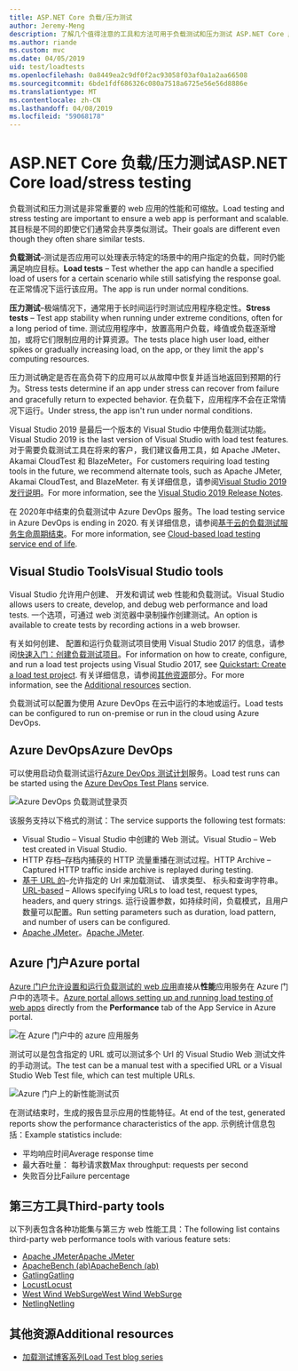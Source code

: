 ```yaml
---
title: ASP.NET Core 负载/压力测试
author: Jeremy-Meng
description: 了解几个值得注意的工具和方法可用于负载测试和压力测试 ASP.NET Core 应用。
ms.author: riande
ms.custom: mvc
ms.date: 04/05/2019
uid: test/loadtests
ms.openlocfilehash: 0a8449ea2c9df0f2ac93058f03af0a1a2aa66508
ms.sourcegitcommit: 6bde1fdf686326c080a7518a6725e56e56d8886e
ms.translationtype: MT
ms.contentlocale: zh-CN
ms.lasthandoff: 04/08/2019
ms.locfileid: "59068178"
---
```

# <a name="aspnet-core-loadstress-testing"></a><span data-ttu-id="742b7-103">ASP.NET Core 负载/压力测试</span><span class="sxs-lookup"><span data-stu-id="742b7-103">ASP.NET Core load/stress testing</span></span>

<span data-ttu-id="742b7-104">负载测试和压力测试是非常重要的 web 应用的性能和可缩放。</span><span class="sxs-lookup"><span data-stu-id="742b7-104">Load testing and stress testing are important to ensure a web app is performant and scalable.</span></span> <span data-ttu-id="742b7-105">其目标是不同的即使它们通常会共享类似测试。</span><span class="sxs-lookup"><span data-stu-id="742b7-105">Their goals are different even though they often share similar tests.</span></span>

<span data-ttu-id="742b7-106">**负载测试**&ndash;测试是否应用可以处理表示特定的场景中的用户指定的负载，同时仍能满足响应目标。</span><span class="sxs-lookup"><span data-stu-id="742b7-106">**Load tests** &ndash; Test whether the app can handle a specified load of users for a certain scenario while still satisfying the response goal.</span></span> <span data-ttu-id="742b7-107">在正常情况下运行该应用。</span><span class="sxs-lookup"><span data-stu-id="742b7-107">The app is run under normal conditions.</span></span>

<span data-ttu-id="742b7-108">**压力测试**&ndash;极端情况下，通常用于长时间运行时测试应用程序稳定性。</span><span class="sxs-lookup"><span data-stu-id="742b7-108">**Stress tests** &ndash; Test app stability when running under extreme conditions, often for a long period of time.</span></span> <span data-ttu-id="742b7-109">测试应用程序中，放置高用户负载，峰值或负载逐渐增加，或将它们限制应用的计算资源。</span><span class="sxs-lookup"><span data-stu-id="742b7-109">The tests place high user load, either spikes or gradually increasing load, on the app, or they limit the app's computing resources.</span></span>

<span data-ttu-id="742b7-110">压力测试确定是否在高负荷下的应用可以从故障中恢复并适当地返回到预期的行为。</span><span class="sxs-lookup"><span data-stu-id="742b7-110">Stress tests determine if an app under stress can recover from failure and gracefully return to expected behavior.</span></span> <span data-ttu-id="742b7-111">在负载下，应用程序不会在正常情况下运行。</span><span class="sxs-lookup"><span data-stu-id="742b7-111">Under stress, the app isn't run under normal conditions.</span></span>

<span data-ttu-id="742b7-112">Visual Studio 2019 是最后一个版本的 Visual Studio 中使用负载测试功能。</span><span class="sxs-lookup"><span data-stu-id="742b7-112">Visual Studio 2019 is the last version of Visual Studio with load test features.</span></span> <span data-ttu-id="742b7-113">对于需要负载测试工具在将来的客户，我们建议备用工具，如 Apache JMeter、 Akamai CloudTest 和 BlazeMeter。</span><span class="sxs-lookup"><span data-stu-id="742b7-113">For customers requiring load testing tools in the future, we recommend alternate tools, such as Apache JMeter, Akamai CloudTest, and BlazeMeter.</span></span> <span data-ttu-id="742b7-114">有关详细信息，请参阅[Visual Studio 2019 发行说明](/visualstudio/releases/2019/release-notes#test-tools)。</span><span class="sxs-lookup"><span data-stu-id="742b7-114">For more information, see the [Visual Studio 2019 Release Notes](/visualstudio/releases/2019/release-notes#test-tools).</span></span>

<span data-ttu-id="742b7-115">在 2020年中结束的负载测试中 Azure DevOps 服务。</span><span class="sxs-lookup"><span data-stu-id="742b7-115">The load testing service in Azure DevOps is ending in 2020.</span></span> <span data-ttu-id="742b7-116">有关详细信息，请参阅[基于云的负载测试服务生命周期结束](https://devblogs.microsoft.com/devops/cloud-based-load-testing-service-eol/)。</span><span class="sxs-lookup"><span data-stu-id="742b7-116">For more information, see [Cloud-based load testing service end of life](https://devblogs.microsoft.com/devops/cloud-based-load-testing-service-eol/).</span></span>

## <a name="visual-studio-tools"></a><span data-ttu-id="742b7-117">Visual Studio Tools</span><span class="sxs-lookup"><span data-stu-id="742b7-117">Visual Studio tools</span></span>

<span data-ttu-id="742b7-118">Visual Studio 允许用户创建、 开发和调试 web 性能和负载测试。</span><span class="sxs-lookup"><span data-stu-id="742b7-118">Visual Studio allows users to create, develop, and debug web performance and load tests.</span></span> <span data-ttu-id="742b7-119">一个选项，可通过 web 浏览器中录制操作创建测试。</span><span class="sxs-lookup"><span data-stu-id="742b7-119">An option is available to create tests by recording actions in a web browser.</span></span>

<span data-ttu-id="742b7-120">有关如何创建、 配置和运行负载测试项目使用 Visual Studio 2017 的信息，请参阅[快速入门：创建负载测试项目](/visualstudio/test/quickstart-create-a-load-test-project?view=vs-2017)。</span><span class="sxs-lookup"><span data-stu-id="742b7-120">For information on how to create, configure, and run a load test projects using Visual Studio 2017, see [Quickstart: Create a load test project](/visualstudio/test/quickstart-create-a-load-test-project?view=vs-2017).</span></span> <span data-ttu-id="742b7-121">有关详细信息，请参阅[其他资源](#additional-resources)部分。</span><span class="sxs-lookup"><span data-stu-id="742b7-121">For more information, see the [Additional resources](#additional-resources) section.</span></span>

<span data-ttu-id="742b7-122">负载测试可以配置为使用 Azure DevOps 在云中运行的本地或运行。</span><span class="sxs-lookup"><span data-stu-id="742b7-122">Load tests can be configured to run on-premise or run in the cloud using Azure DevOps.</span></span>

## <a name="azure-devops"></a><span data-ttu-id="742b7-123">Azure DevOps</span><span class="sxs-lookup"><span data-stu-id="742b7-123">Azure DevOps</span></span>

<span data-ttu-id="742b7-124">可以使用启动负载测试运行[Azure DevOps 测试计划](/azure/devops/test/load-test/index?view=vsts)服务。</span><span class="sxs-lookup"><span data-stu-id="742b7-124">Load test runs can be started using the [Azure DevOps Test Plans](/azure/devops/test/load-test/index?view=vsts) service.</span></span>

![Azure DevOps 负载测试登录页](./load-tests/_static/azure-devops-load-test.png)

<span data-ttu-id="742b7-126">该服务支持以下格式的测试：</span><span class="sxs-lookup"><span data-stu-id="742b7-126">The service supports the following test formats:</span></span>

* <span data-ttu-id="742b7-127">Visual Studio &ndash; Visual Studio 中创建的 Web 测试。</span><span class="sxs-lookup"><span data-stu-id="742b7-127">Visual Studio &ndash; Web test created in Visual Studio.</span></span>
* <span data-ttu-id="742b7-128">HTTP 存档&ndash;存档内捕获的 HTTP 流量重播在测试过程。</span><span class="sxs-lookup"><span data-stu-id="742b7-128">HTTP Archive &ndash; Captured HTTP traffic inside archive is replayed during testing.</span></span>
* <span data-ttu-id="742b7-129">[基于 URL 的](/azure/devops/test/load-test/get-started-simple-cloud-load-test?view=vsts)&ndash;允许指定的 Url 来加载测试、 请求类型、 标头和查询字符串。</span><span class="sxs-lookup"><span data-stu-id="742b7-129">[URL-based](/azure/devops/test/load-test/get-started-simple-cloud-load-test?view=vsts) &ndash; Allows specifying URLs to load test, request types, headers, and query strings.</span></span> <span data-ttu-id="742b7-130">运行设置参数，如持续时间，负载模式，且用户数量可以配置。</span><span class="sxs-lookup"><span data-stu-id="742b7-130">Run setting parameters such as duration, load pattern, and number of users can be configured.</span></span>
* <span data-ttu-id="742b7-131">[Apache JMeter](https://jmeter.apache.org/)。</span><span class="sxs-lookup"><span data-stu-id="742b7-131">[Apache JMeter](https://jmeter.apache.org/).</span></span>

## <a name="azure-portal"></a><span data-ttu-id="742b7-132">Azure 门户</span><span class="sxs-lookup"><span data-stu-id="742b7-132">Azure portal</span></span>

<span data-ttu-id="742b7-133">[Azure 门户允许设置和运行负载测试的 web 应用](/azure/devops/test/load-test/app-service-web-app-performance-test?view=vsts)直接从**性能**应用服务在 Azure 门户中的选项卡。</span><span class="sxs-lookup"><span data-stu-id="742b7-133">[Azure portal allows setting up and running load testing of web apps](/azure/devops/test/load-test/app-service-web-app-performance-test?view=vsts) directly from the **Performance** tab of the App Service in Azure portal.</span></span>

![在 Azure 门户中的 azure 应用服务](./load-tests/_static/azure-appservice-perf-test.png)

<span data-ttu-id="742b7-135">测试可以是包含指定的 URL 或可以测试多个 Url 的 Visual Studio Web 测试文件的手动测试。</span><span class="sxs-lookup"><span data-stu-id="742b7-135">The test can be a manual test with a specified URL or a Visual Studio Web Test file, which can test multiple URLs.</span></span>

![Azure 门户上的新性能测试页](./load-tests/_static/azure-appservice-perf-test-config.png)

<span data-ttu-id="742b7-137">在测试结束时，生成的报告显示应用的性能特征。</span><span class="sxs-lookup"><span data-stu-id="742b7-137">At end of the test, generated reports show the performance characteristics of the app.</span></span> <span data-ttu-id="742b7-138">示例统计信息包括：</span><span class="sxs-lookup"><span data-stu-id="742b7-138">Example statistics include:</span></span>

* <span data-ttu-id="742b7-139">平均响应时间</span><span class="sxs-lookup"><span data-stu-id="742b7-139">Average response time</span></span>
* <span data-ttu-id="742b7-140">最大吞吐量： 每秒请求数</span><span class="sxs-lookup"><span data-stu-id="742b7-140">Max throughput: requests per second</span></span>
* <span data-ttu-id="742b7-141">失败百分比</span><span class="sxs-lookup"><span data-stu-id="742b7-141">Failure percentage</span></span>

## <a name="third-party-tools"></a><span data-ttu-id="742b7-142">第三方工具</span><span class="sxs-lookup"><span data-stu-id="742b7-142">Third-party tools</span></span>

<span data-ttu-id="742b7-143">以下列表包含各种功能集与第三方 web 性能工具：</span><span class="sxs-lookup"><span data-stu-id="742b7-143">The following list contains third-party web performance tools with various feature sets:</span></span>

* [<span data-ttu-id="742b7-144">Apache JMeter</span><span class="sxs-lookup"><span data-stu-id="742b7-144">Apache JMeter</span></span>](https://jmeter.apache.org/)
* [<span data-ttu-id="742b7-145">ApacheBench (ab)</span><span class="sxs-lookup"><span data-stu-id="742b7-145">ApacheBench (ab)</span></span>](https://httpd.apache.org/docs/2.4/programs/ab.html)
* [<span data-ttu-id="742b7-146">Gatling</span><span class="sxs-lookup"><span data-stu-id="742b7-146">Gatling</span></span>](https://gatling.io/)
* [<span data-ttu-id="742b7-147">Locust</span><span class="sxs-lookup"><span data-stu-id="742b7-147">Locust</span></span>](https://locust.io/)
* [<span data-ttu-id="742b7-148">West Wind WebSurge</span><span class="sxs-lookup"><span data-stu-id="742b7-148">West Wind WebSurge</span></span>](http://websurge.west-wind.com/)
* [<span data-ttu-id="742b7-149">Netling</span><span class="sxs-lookup"><span data-stu-id="742b7-149">Netling</span></span>](https://github.com/hallatore/Netling)

## <a name="additional-resources"></a><span data-ttu-id="742b7-150">其他资源</span><span class="sxs-lookup"><span data-stu-id="742b7-150">Additional resources</span></span>

* [<span data-ttu-id="742b7-151">加载测试博客系列</span><span class="sxs-lookup"><span data-stu-id="742b7-151">Load Test blog series</span></span>](https://blogs.msdn.microsoft.com/charles_sterling/2015/06/01/load-test-series-part-i-creating-web-performance-tests-for-a-load-test/)
